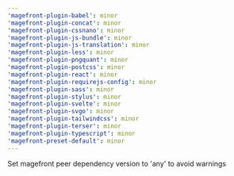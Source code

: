 ```yaml
---
'magefront-plugin-babel': minor
'magefront-plugin-concat': minor
'magefront-plugin-cssnano': minor
'magefront-plugin-js-bundle': minor
'magefront-plugin-js-translation': minor
'magefront-plugin-less': minor
'magefront-plugin-pngquant': minor
'magefront-plugin-postcss': minor
'magefront-plugin-react': minor
'magefront-plugin-requirejs-config': minor
'magefront-plugin-sass': minor
'magefront-plugin-stylus': minor
'magefront-plugin-svelte': minor
'magefront-plugin-svgo': minor
'magefront-plugin-tailwindcss': minor
'magefront-plugin-terser': minor
'magefront-plugin-typescript': minor
'magefront-preset-default': minor
---
```


Set magefront peer dependency version to 'any' to avoid warnings
